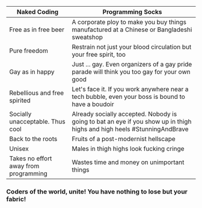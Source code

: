| Naked Coding                          | Programming Socks                                                                                                       |
|---------------------------------------|-------------------------------------------------------------------------------------------------------------------------|
| Free as in free beer                  | A corporate ploy to make you buy things manufactured at a Chinese or Bangladeshi sweatshop                              |
| Pure freedom                          | Restrain not just your blood circulation but your free spirit, too                                                      |
| Gay as in happy                       | Just ... gay. Even organizers of a gay pride parade will think you too gay for your own good                            |
| Rebellious and free spirited          | Let's face it. If you work anywhere near a tech bubble, even your boss is bound to have a boudoir                       |
| Socially unacceptable. Thus cool      | Already socially accepted. Nobody is going to bat an eye if you show up in thigh highs and high heels #StunningAndBrave |
| Back to the roots                     | Fruits of a post-modernist hellscape                                                                                    |
| Unisex                                | Males in thigh highs look fucking cringe                                                                                |
| Takes no effort away from programming | Wastes time and money on unimportant things                                                                             |
### Coders of the world, unite! You have nothing to lose but your fabric!
